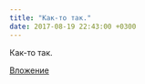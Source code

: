 ```yaml
---
title: "Как-то так."
date: 2017-08-19 22:43:00 +0300
---
```


Как-то так.

[Вложение](https://vk.com/photo41076938_456241627)
